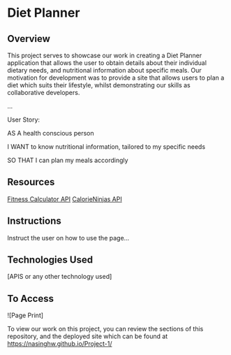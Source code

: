 # Diet Planner

## Overview

This project serves to showcase our work in creating a Diet Planner application that allows the user to obtain details about their individual dietary needs, and nutritional information about specific meals. Our motivation for development was to provide a site that allows users to plan a diet which suits their lifestyle, whilst demonstrating our skills as collaborative developers.

...

User Story:

AS A health conscious person

I WANT to know nutritional information, tailored to my specific needs

SO THAT I can plan my meals accordingly

## Resources

[Fitness Calculator API](https://rapidapi.com/malaaddincelik/api/fitness-calculator)
[CalorieNinjas API](https://calorieninjas.com/api)

## Instructions

Instruct the user on how to use the page...

## Technologies Used

[APIS or any other technology used]

## To Access

![Page Print]

To view our work on this project, you can review the sections of this repository, and the deployed site which can be found at https://nasinghw.github.io/Project-1/ 
